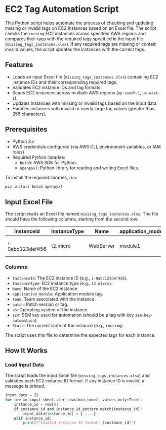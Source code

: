 # EC2 Tag Automation Script

This Python script helps automate the process of checking and updating missing or invalid tags on EC2 instances based on an Excel file. The script checks the `running` EC2 instances across specified AWS regions and compares their tags with the required tags specified in the input file (`missing_tags_instances.xlsx`). If any required tags are missing or contain invalid values, the script updates the instances with the correct tags.

## Features

- Loads an input Excel file (`missing_tags_instances.xlsx`) containing EC2 instance IDs and their corresponding required tags.
- Validates EC2 instance IDs and tag formats.
- Scans EC2 instances across multiple AWS regions (`ap-south-1`, `us-east-1`).
- Updates instances with missing or invalid tags based on the input data.
- Handles instances with invalid or overly large tag values (greater than 256 characters).

## Prerequisites

- Python 3.x
- AWS credentials configured (via AWS CLI, environment variables, or IAM roles)
- Required Python libraries:
  - `boto3`: AWS SDK for Python.
  - `openpyxl`: Python library for reading and writing Excel files.
  
To install the required libraries, run:

```bash
pip install boto3 openpyxl
```

## Input Excel File

The script reads an Excel file named `missing_tags_instances.xlsx`. The file should have the following columns, starting from the second row:

| InstanceId        | InstanceType | Name     | application_module | team    | patch | os    | ssm        | State   |
|-------------------|--------------|----------|--------------------|---------|-------|-------|------------|---------|
| i-0abc123def456   | t2.micro     | WebServer| module1            | dev     | patch1| linux | ssm-key-1  | running |

### Columns:

- `InstanceId`: The EC2 instance ID (e.g., `i-0abc123def456`).
- `InstanceType`: EC2 instance type (e.g., `t2.micro`).
- `Name`: Name of the EC2 instance.
- `application_module`: Application module tag.
- `team`: Team associated with the instance.
- `patch`: Patch version or tag.
- `os`: Operating system of the instance.
- `ssm`: SSM key used for automation (should be a tag with key `ssm-key-automation`).
- `State`: The current state of the instance (e.g., `running`).

The script uses this file to determine the expected tags for each instance.

## How It Works

### Load Input Data

The script loads the input Excel file (`missing_tags_instances.xlsx`) and validates each EC2 instance ID format. If any instance ID is invalid, a message is printed.

```python
input_data = {}
for row in input_sheet.iter_rows(min_row=2, values_only=True):
    instance_id = row[0]
    if instance_id and instance_id_pattern.match(instance_id):
        input_data[instance_id] = { ... }
    elif instance_id:
        print(f"Invalid instance ID format: {instance_id}")

